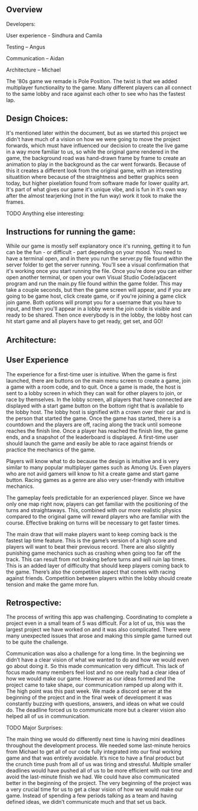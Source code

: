 ## Overview
Developers:

User experience - Sindhura and Camila 

Testing – Angus

Communication – Aidan

Architecture – Michael

The '80s game we remade is Pole Position. The twist is that we added multiplayer functionality to the game. Many different players can all connect to the same lobby and race against each other to see who has the fastest lap.

## Design Choices:
It's mentioned later within the document, but as we started this project we didn't have much of a vision on how we were going to move the project forwards, which must have influenced our decision to create the live game in a way more familiar to us, so while the original game rendered in the game, the background road was hand-drawn frame by frame to create an animation to play in the background as the car went forwards. Because of this it creates a different look from the original game, with an interesting situatition where because of the straightness and better graphics seen today, but higher pixelation found from software made for lower quality art. It's part of what gives our game it's unique vibe, and is fun in it's own way after the almost tearjerking (not in the fun way) work it took to make the frames.

TODO Anything else interesting: 

## Instructions for running the game: 
While our game is mostly self explanatory once it's running, getting it to fun can be the fun - or difficult - part depending on your mood. You need to have a terminal open, and in there you run the server.py file found within the server folder to get the server running. You'll see a visual confirmation that it's working once you start running the file. Once you're done you can either open another terminal, or open your own Visual Studio Code/adjacent program and run the main.py file found within the game folder. This may take a couple seconds, but then the game screen will appear, and if you are going to be game host, click create game, or if you're joining a game click join game. Both options will prompt you for a username that you have to input, and then you'll appear in a lobby were the join code is visible and ready to be shared. Then once everybody is in the lobby, the lobby host can hit start game and all players have to get ready, get set, and GO!

## Architecture:

## User Experience 
The experience for a first-time user is intuitive. When the game is first launched, there are buttons on the main menu screen to create a game, join a game with a room code, and to quit. Once a game is made, the host is sent to a lobby screen in which they can wait for other players to join, or race by themselves. In the lobby screen, all players that have connected are displayed with a start game button on the bottom right that is available to the lobby host. The lobby host is signified with a crown over their car and is the person that started the game. Once the game has started, there is a countdown and the players are off, racing along the track until someone reaches the finish line. Once a player has reached the finish line, the game ends, and a snapshot of the leaderboard is displayed. A first-time user should launch the game and easily be able to race against friends or practice the mechanics of the game.

Players will know what to do because the design is intuitive and is very similar to many popular multiplayer games such as Among Us. Even players who are not avid gamers will know to hit a create game and start game button. Racing games as a genre are also very user-friendly with intuitive mechanics. 

The gameplay feels predictable for an experienced player. Since we have only one map right now, players can get familiar with the positioning of the turns and straightaways. This, combined with our more realistic physics compared to the original game will reward players who are familiar with the course. Effective braking on turns will be necessary to get faster times. 

The main draw that will make players want to keep coming back is the fastest lap time feature. This is the game’s version of a high score and players will want to beat their previous record. There are also slightly punishing game mechanics such as crashing when going too far off the track. This can result from not braking before turns and will ruin lap times. This is an added layer of difficulty that should keep players coming back to the game. There’s also the competitive aspect that comes with racing against friends. Competition between players within the lobby should create tension and make the game more fun. 

## Retrospective:
The process of writing this app was challenging. Coordinating to complete a project even in a small team of 5 was difficult. For a lot of us, this was the largest project we have worked on and it was also complicated. There were many unexpected issues that arose and making this simple game turned out to be quite the challenge. 

Communication was also a challenge for a long time. In the beginning we didn’t have a clear vision of what we wanted to do and how we would even go about doing it. So this made communication very difficult. This lack of focus made many members feel lost and no one really had a clear idea of how we would make our game. However as our ideas formed and the project came to take shape, our communication ramped up along with it. The high point was this past week. We made a discord server at the beginning of the project and in the final week of development it was constantly buzzing with questions, answers, and ideas on what we could do. The deadline forced us to communicate more but a clearer vision also helped all of us in communication. 

TODO Major Surprises: 

The main thing we would do differently next time is having mini deadlines throughout the development process. We needed some last-minute heroics from Michael to get all of our code fully integrated into our final working game and that was entirely avoidable. It’s nice to have a final product but the crunch time push from all of us was tiring and stressful. Multiple smaller deadlines would have pushed all of us to be more efficient with our time and avoid the last-minute finish we had. We could have also communicated better in the beginning of the project. The very beginning of the project was a very crucial time for us to get a clear vision of how we would make our game. Instead of spending a few periods talking as a team and having defined ideas, we didn’t communicate much and that set us back. 

